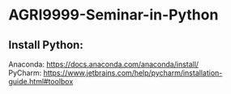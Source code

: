 # AGRI9999-Seminar-in-Python
## Install Python:
Anaconda: https://docs.anaconda.com/anaconda/install/ <br>
PyCharm: https://www.jetbrains.com/help/pycharm/installation-guide.html#toolbox
